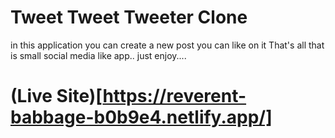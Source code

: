 # Tweet Tweet Tweeter Clone

in this application you can create a new post you can like on it
That's all that is small social media like app..
just enjoy....

# (Live Site)[https://reverent-babbage-b0b9e4.netlify.app/]
